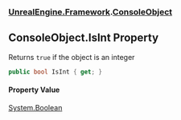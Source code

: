 ### [UnrealEngine.Framework](UnrealEngine_Framework.md 'UnrealEngine.Framework').[ConsoleObject](ConsoleObject.md 'UnrealEngine.Framework.ConsoleObject')
## ConsoleObject.IsInt Property
Returns `true` if the object is an integer  
```csharp
public bool IsInt { get; }
```
#### Property Value
[System.Boolean](https://docs.microsoft.com/en-us/dotnet/api/System.Boolean 'System.Boolean')
